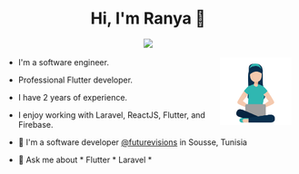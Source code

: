 
<h1 align="center">Hi, I'm Ranya 👋</h1>
<p align="center">
    <a href="https://www.linkedin.com/in/rania-lakoud-b935a9186/"><img src="https://img.shields.io/badge/linkedin-%230177B5?style=flat&logo=linkedin&logoColor=white"/></a>
 </p>
  
  <img src="https://github.com/lakoud/Ranya-lakoud/blob/main/ranyya-avatar.png" align="right" width="25%"/>

- I'm a software engineer.
- Professional Flutter developer.
- I have 2 years of experience.
- I enjoy working with Laravel, ReactJS, Flutter, and Firebase.

- 🔭 I'm a software developer [@futurevisions](https://www.futurevisions.tn/) in Sousse, Tunisia

- 💬 Ask me about * Flutter * Laravel * 

<!---
lakoud/lakoud is a ✨ special ✨ repository because its `README.md` (this file) appears on your GitHub profile.
You can click the Preview link to take a look at your changes.
--->
